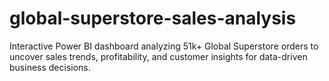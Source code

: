 # global-superstore-sales-analysis
Interactive Power BI dashboard analyzing 51k+ Global Superstore orders to uncover sales trends, profitability, and customer insights for data-driven business decisions.
